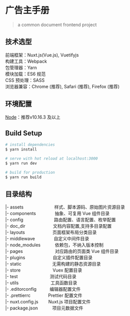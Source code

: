 # 广告主手册

> a common document frontend project

## 技术选型
前端框架：Nuxt.js(Vue.js), Vuetifyjs<br>
构建工具：Webpack<br>
包管理器：Yarn<br>
模块加载：ES6 规范<br>
CSS 预处理：SASS<br>
浏览器兼容：Chrome (推荐), Safari (推荐), Firefox (推荐)<br>

## 环境配置
[Node](https://nodejs.org/en/download/)：推荐v10.16.3 及以上<br>

## Build Setup

``` bash
# install dependencies
$ yarn install

# serve with hot reload at localhost:3000
$ yarn run dev

# build for production
$ yarn run build
```

## 目录结构
|- assets　　　　　　　样式、脚本源码、原始图片资源目录<br>
|- components　　　　 抽象、可复用 Vue 组件目录<br>
|- config　　　　　　　路由配置、语言配置、枚举配置<br>
|- doc_dir　　　　　　 文档内容配置,支持多目录配置<br>
|- layouts　　　　　　 页面框架布局分类目录<br>
|- middlewave　　　　 自定义中间件目录<br>
|- node_modules　　　 依赖包，不纳入版本控制<br>
|- pages　　　　　　　 对应路由的页面类 Vue 组件目录<br>
|- plugins　　　　　　 自定义插件配置目录<br>
|- static　　　　　　　无需构建的静态资源目录<br>
|- store　　　　　　　 Vuex 配置目录<br>
|- test　　　　　　　  测试代码目录<br>
|- utils　　　　　　　 工具函数目录<br>
|- .editorconfig　　　编辑器配置文件<br>
|- .prettierrc　　　　Prettier 配置文件<br>
|- nuxt.config.js　　 Nuxt.js 项目配置文件<br>
|- package.json　　　 项目元数据文件<br>

